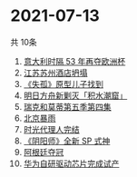 # 2021-07-13
  共 10条

  <!-- BEGIN -->
  <!-- 最后更新时间:Tue Jul 13 2021 01:55:15 GMT+0000 (Coordinated Universal Time) -->
  1. [意大利时隔 53 年再夺欧洲杯](https://www.zhihu.com/search?q=欧洲杯)
1. [江苏苏州酒店坍塌](https://www.zhihu.com/search?q=酒店坍塌)
1. [《失孤》原型儿子找到](https://www.zhihu.com/search?q=失孤)
1. [明日方舟新剿灭「积水潮窟」](https://www.zhihu.com/search?q=明日方舟)
1. [瑞克和莫蒂第五季第四集](https://www.zhihu.com/search?q=瑞克和莫蒂)
1. [北京暴雨](https://www.zhihu.com/search?q=北京暴雨)
1. [时光代理人完结](https://www.zhihu.com/search?q=时光代理人)
1. [《阴阳师》全新 SP 式神](https://www.zhihu.com/search?q=阴阳师)
1. [阿根廷夺冠](https://www.zhihu.com/search?q=阿根廷赢了)
1. [华为自研驱动芯片完成试产](https://www.zhihu.com/search?q=华为自研芯片)
  <!-- END -->
  